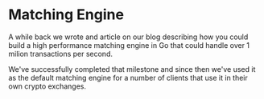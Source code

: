# Matching Engine

A while back we wrote and article on our blog describing how you could build a 
high performance matching engine in Go that could handle over 1 milion transactions
per second.

We've successfully completed that milestone and since then we've used it as the default
matching engine for a number of clients that use it in their own crypto exchanges.

